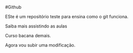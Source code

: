 #Github

ESte é um repositório teste para ensina como o git funciona.

Saiba mais assistindo as aulas 

Curso bacana demais.

Agora vou subir uma modificação.
